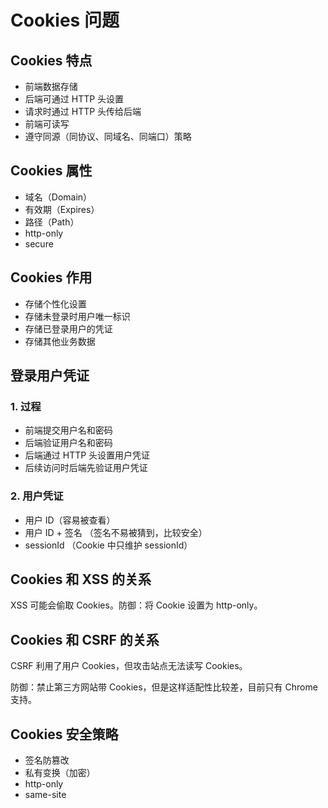 # Cookies 问题

## Cookies 特点

- 前端数据存储
- 后端可通过 HTTP 头设置
- 请求时通过 HTTP 头传给后端
- 前端可读写
- 遵守同源（同协议、同域名、同端口）策略

## Cookies 属性

- 域名（Domain）
- 有效期（Expires）
- 路径（Path）
- http-only
- secure

## Cookies 作用

- 存储个性化设置
- 存储未登录时用户唯一标识
- 存储已登录用户的凭证
- 存储其他业务数据

## 登录用户凭证

### 1. 过程

- 前端提交用户名和密码
- 后端验证用户名和密码
- 后端通过 HTTP 头设置用户凭证
- 后续访问时后端先验证用户凭证

### 2. 用户凭证

- 用户 ID（容易被查看）
- 用户 ID + 签名 （签名不易被猜到，比较安全）
- sessionId （Cookie 中只维护 sessionId）

## Cookies 和 XSS 的关系

XSS 可能会偷取 Cookies。防御：将 Cookie 设置为 http-only。

## Cookies 和 CSRF 的关系

CSRF 利用了用户 Cookies，但攻击站点无法读写 Cookies。

防御：禁止第三方网站带 Cookies，但是这样适配性比较差，目前只有 Chrome 支持。

## Cookies 安全策略

- 签名防篡改
- 私有变换（加密）
- http-only
- same-site

